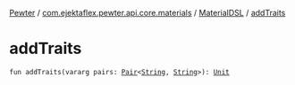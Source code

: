 [Pewter](../../index.md) / [com.ejektaflex.pewter.api.core.materials](../index.md) / [MaterialDSL](index.md) / [addTraits](./add-traits.md)

# addTraits

`fun addTraits(vararg pairs: `[`Pair`](https://kotlinlang.org/api/latest/jvm/stdlib/kotlin/-pair/index.html)`<`[`String`](https://kotlinlang.org/api/latest/jvm/stdlib/kotlin/-string/index.html)`, `[`String`](https://kotlinlang.org/api/latest/jvm/stdlib/kotlin/-string/index.html)`>): `[`Unit`](https://kotlinlang.org/api/latest/jvm/stdlib/kotlin/-unit/index.html)